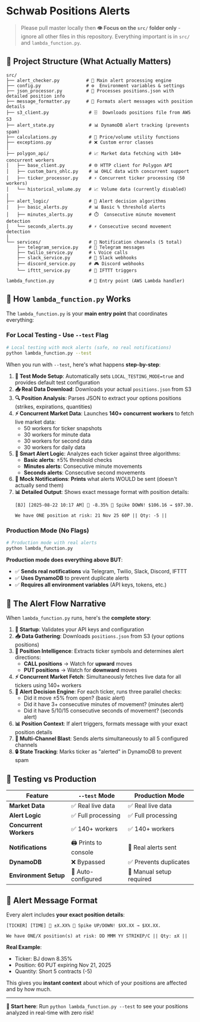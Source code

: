 # Schwab Positions Alerts
> Please pull master locally then **👁️ Focus on the `src/` folder only** - ignore all other files in this repository. Everything important is in `src/` and `lambda_function.py`.

## 📁 **Project Structure (What Actually Matters)**

```
src/
├── alert_checker.py          # 🧠 Main alert processing engine  
├── config.py                 # ⚙️  Environment variables & settings
├── json_processor.py         # 📄 Processes positions.json with detailed position info
├── message_formatter.py      # 💬 Formats alert messages with position details
├── s3_client.py               # 🗄️  Downloads positions file from AWS S3
├── alert_state.py             # 📊 DynamoDB alert tracking (prevents spam)
├── calculations.py            # 🧮 Price/volume utility functions
├── exceptions.py              # ❌ Custom error classes
│
├── polygon_api/               # 📈 Market data fetching with 140+ concurrent workers
│   ├── base_client.py         # 🌐 HTTP client for Polygon API
│   ├── custom_bars_ohlc.py    # 📊 OHLC data with concurrent support
│   ├── ticker_processor.py    # ⚡ Concurrent ticker processing (50 workers)
│   └── historical_volume.py   # 📈 Volume data (currently disabled)
│
├── alert_logic/               # 🎯 Alert decision algorithms
│   ├── basic_alerts.py        # 📊 Basic % threshold alerts
│   ├── minutes_alerts.py      # ⏱️  Consecutive minute movement detection
│   └── seconds_alerts.py      # ⚡ Consecutive second movement detection
│
└── services/                  # 📱 Notification channels (5 total)
    ├── telegram_service.py    # 📱 Telegram messages
    ├── twilio_service.py      # 📞 Voice calls
    ├── slack_service.py       # 💼 Slack webhooks
    ├── discord_service.py     # 🎮 Discord webhooks
    └── ifttt_service.py       # 🔗 IFTTT triggers

lambda_function.py             # 🚀 Entry point (AWS Lambda handler)
```

## 🚀 **How `lambda_function.py` Works**

The `lambda_function.py` is your **main entry point** that coordinates everything:

### **For Local Testing - Use `--test` Flag**
```bash
# Local testing with mock alerts (safe, no real notifications)
python lambda_function.py --test
```

When you run with `--test`, here's what happens **step-by-step**:

1. **🧪 Test Mode Setup**: Automatically sets `LOCAL_TESTING_MODE=true` and provides default test configuration
2. **📥 Real Data Download**: Downloads your actual `positions.json` from S3 
3. **🔍 Position Analysis**: Parses JSON to extract your options positions (strikes, expirations, quantities)
4. **⚡ Concurrent Market Data**: Launches **140+ concurrent workers** to fetch live market data:
   - 50 workers for ticker snapshots
   - 30 workers for minute data  
   - 30 workers for second data
   - 30 workers for daily data
5. **🎯 Smart Alert Logic**: Analyzes each ticker against three algorithms:
   - **Basic alerts**: ±5% threshold checks
   - **Minutes alerts**: Consecutive minute movements  
   - **Seconds alerts**: Consecutive second movements
6. **📱 Mock Notifications**: **Prints** what alerts WOULD be sent (doesn't actually send them)
7. **📊 Detailed Output**: Shows exact message format with position details:
   ```
   [BJ] [2025-08-22 10:17 AM] 🚨 -8.35% 🚨 Spike DOWN! $106.16 → $97.30.
   
   We have ONE position at risk: 21 Nov 25 60P || Qty: -5 ||
   ```

### **Production Mode (No Flags)**
```bash
# Production mode with real alerts
python lambda_function.py
```

**Production mode does everything above BUT**:
- ✅ **Sends real notifications** via Telegram, Twilio, Slack, Discord, IFTTT
- ✅ **Uses DynamoDB** to prevent duplicate alerts  
- ✅ **Requires all environment variables** (API keys, tokens, etc.)

## 🎯 **The Alert Flow Narrative**

When `lambda_function.py` runs, here's the **complete story**:

1. **🏁 Startup**: Validates your API keys and configuration
2. **📥 Data Gathering**: Downloads `positions.json` from S3 (your options positions)  
3. **🧠 Position Intelligence**: Extracts ticker symbols and determines alert directions:
   - **CALL positions** → Watch for **upward** moves  
   - **PUT positions** → Watch for **downward** moves
4. **⚡ Concurrent Market Fetch**: Simultaneously fetches live data for all tickers using 140+ workers
5. **🎯 Alert Decision Engine**: For each ticker, runs three parallel checks:
   - Did it move ±5% from open? (basic alert)
   - Did it have 3+ consecutive minutes of movement? (minutes alert)  
   - Did it have 5/10/15 consecutive seconds of movement? (seconds alert)
6. **📊 Position Context**: If alert triggers, formats message with your exact position details
7. **📱 Multi-Channel Blast**: Sends alerts simultaneously to all 5 configured channels
8. **🔒 State Tracking**: Marks ticker as "alerted" in DynamoDB to prevent spam

## 🧪 **Testing vs Production**

| Feature | `--test` Mode | Production Mode |
|---------|---------------|-----------------|
| **Market Data** | ✅ Real live data | ✅ Real live data |
| **Alert Logic** | ✅ Full processing | ✅ Full processing |  
| **Concurrent Workers** | ✅ 140+ workers | ✅ 140+ workers |
| **Notifications** | 🖨️ Prints to console | 📱 Real alerts sent |
| **DynamoDB** | ❌ Bypassed | ✅ Prevents duplicates |
| **Environment Setup** | 🤖 Auto-configured | 👤 Manual setup required |

## 🚨 **Alert Message Format**

Every alert includes **your exact position details**:
```
[TICKER] [TIME] 🚨 ±X.XX% 🚨 Spike UP/DOWN! $XX.XX → $XX.XX.

We have ONE/X position(s) at risk: DD MMM YY STRIKEP/C || Qty: ±X ||
```

**Real Example**:
- Ticker: BJ down 8.35%
- Position: 60 PUT expiring Nov 21, 2025  
- Quantity: Short 5 contracts (-5)

This gives you **instant context** about which of your positions are affected and by how much.

---

**🎯 Start here**: Run `python lambda_function.py --test` to see your positions analyzed in real-time with zero risk!
